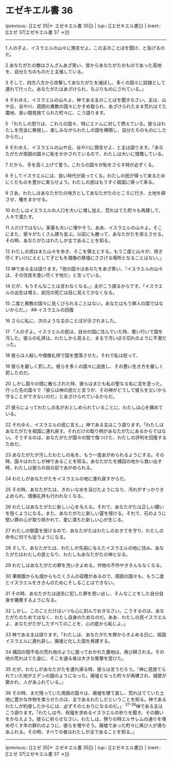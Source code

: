 # エゼキエル書 36

(previous:: [[エゼ 35|← エゼキエル書 35]]) | (up:: [[エゼキエル書]]) | (next:: [[エゼ 37|エゼキエル書 37 →]])

***


1 人の子よ、イスラエルの山々に預言せよ。この主のことばを聞け、と告げるのだ。 

2 あなたがたの敵はさんざんあざ笑い、昔からあなたがたのものであった高地を、自分たちのものだと主張している。 

3 そして、四方八方から攻撃してあなたがたを滅ぼし、多くの国々に奴隷として連れて行った。あなたがたはあざけられ、なぶりものにされている。」 

4 それゆえ、イスラエルの山々よ、神である主のことばを聞きなさい。主は、山や丘、谷や川、周囲の異教の国々にかすめ取られ、あざけられたまま荒れはてた農地、長い間見捨てられた町々に、こう語ります。 

5 「わたしの怒りは、これらの国々、特にエドムに対して燃えている。彼らはわたしを完全に無視し、楽しみながらわたしの国を横領し、自分たちのものにしたからだ。」 

6 それゆえ、イスラエルの山や丘、谷や川に預言せよ、と主は語ります。「あなたがたが周囲の国々に恥をかかされているので、わたしは大いに憤慨している。 

7 だから、手を高く上げて誓う。これらの国々が恥をさらす時が必ずくる。 

8 そしてイスラエルには、良い時代が戻ってくる。わたしの民が帰って来るためにくだものを豊かに実らせよう。わたしの民はもうすぐ祖国に帰って来る。 

9 さあ、わたしはあなたがたの味方としてあなたがたのところに行き、土地を耕させ、種をまかせる。 

10 わたしはイスラエルの人口を大いに増し加え、荒れはてた町々も再建して、人々で満たす。 

11 人だけではない。家畜も大いに増やそう。ああ、イスラエルの山々よ。そこにまた、家々がたくさん建ち並ぶ。以前にも勝って、あなたがたを栄えさせる。その時、あなたがたはわたしが主であることを知る。 

12 わたしの民はまた山々を歩き、そこを領土とする。もう二度と山々が、焼き尽くすいけにえとして子どもを偶像の祭壇にささげる場所となることはない。」 

13 神である主は語ります。「他の国々はあなたをあざ笑い、『イスラエルの山々は、その住民を食い尽くす地だ』と言っている。 

14 だが、もうそんなことは言わなくなる。」主がこう語るからです。「イスラエルの出生は増え、幼児の死亡は目に見えて少なくなる。 

15 二度と異教の国々に見くびられることはない。あなたはもう罪人の国ではないからだ。」 ## イスラエルの回復 

16 さらに私に、次のような主のことばが示されました。 

17 「人の子よ。イスラエルの民は、自分の国に住んでいた時、悪い行いで国を汚した。彼らの礼拝は、わたしから見ると、まるで汚いぼろ切れのように不潔だった。 

18 彼らは人殺しや偶像礼拝で国を堕落させた。それで私は怒って、 

19 彼らを厳しく罰した。彼らを多くの国々に追放し、その悪い生き方を厳しく罰したのだ。 

20 しかし国々の間に散らされた時、彼らはまたも私の聖なる名に泥を塗った。行った先の国々で『彼らは神の民だと言うが、その神がどうして彼らを災いから守ることができないのだ』とあざけられているからだ。 

21 彼らによってわたしの名がおとしめられていることに、わたしは心を痛めている。 

22 それゆえ、イスラエルの民に言え。」神である主はこう語ります。「わたしはあなたがたを祖国に連れ戻す。それだけの取り柄があなたがたにあるからではない。そうするのは、あなたがたが国々の間で傷つけた、わたしの評判を回復するためだ。 

23 あなたがたが汚したわたしの名を、もう一度あがめられるようにする。その時、国々はわたしが神であることを知る。あなたがたを捕囚の地から救い出す時、わたしは彼らの目の前であがめられる。 

24 わたしがあなたがたをイスラエルの地に連れ戻すからだ。 

25 その時、あなたがたは、きれいな水を浴びたようになり、汚れがすっかりきよめられ、偶像礼拝も行われなくなる。 

26 わたしはあなたがたに新しい心を与える。それで、あなたがたは正しい願いを抱くようになる。また、あなたがたに新しい霊を授ける。それで、石のように堅い罪の心が取り除かれて、愛に満ちた新しい心が生じる。 

27 わたしの御霊を授けるので、あなたがたはわたしのおきてを守り、わたしの命令に何でも従うようになる。 

28 そして、あなたがたは、わたしが先祖に与えたイスラエルの地に住み、あなたがたはわたしの民となり、わたしもあなたがたの神となる。 

29 わたしはあなたがたの罪を洗いきよめる。作物の不作やききんもなくなる。 

30 果樹園からも畑からもたくさんの収穫があるので、周囲の国々も、もう二度とイスラエルをききんのためにそしることはできない。 

31 その時、あなたがたは過去に犯した罪を思い出し、そんなことをした自分自身を嫌悪するようになる。 

32 しかし、このことだけはいつも心に刻んでおきなさい。こうするのは、あなたがたのためではなく、わたし自身のためなのだ。ああ、わたしの民イスラエルよ、あなたがたがしたすべてのことを、心の底から恥じよ。」 

33 神である主は語ります。「わたしは、あなたがたを罪からきよめる日に、祖国イスラエルに連れ戻し、廃墟と化した国を再建する。 

34 捕囚の間不毛の荒れ地のように放っておかれた農地は、再び耕される。その地の荒れはてた姿に、そこを通る者は大きな衝撃を受けた。 

35 だが、わたしがあなたがたを連れ帰る時、彼らは言うだろう。『神に見捨てられていた地がエデンの園のようになった。廃墟となった町々が再建され、城壁が築かれ、人があふれている。』 

36 その時、まだ残っていた周囲の国々は、廃墟を建て直し、荒れはてていた土地に豊かな作物を実らせたのは、主であるわたしだということを知る。神であるわたしが約束したからには、必ずそのとおりになるのだ。」 <sup class="versenum">37-38</sup>神である主はこう語ります。「わたしは今、祝福を求めるイスラエルの祈りを聞き、その願いをかなえよう。彼らに祈らせなさい。わたしは、祭りの時エルサレムの通りを埋め尽くす羊の群れのように、彼らを増やそう。廃墟であった町々に再び人が満ちあふれる。その時、すべての者はわたしが主であることを知る。」

***

(previous:: [[エゼ 35|← エゼキエル書 35]]) | (up:: [[エゼキエル書]]) | (next:: [[エゼ 37|エゼキエル書 37 →]])
